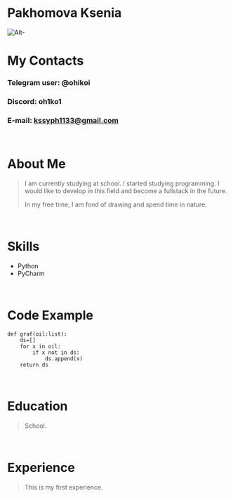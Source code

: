 # Pakhomova Ksenia 

![Alt-](https://github.com/ohikoi/rsschool-cv/assets/173685995/faac30f3-f08e-4555-ad9b-5553b1df879d)
<br>

# My Contacts  
### Telegram user: @ohikoi
### Discord: oh1ko1
### E-mail: kssyph1133@gmail.com
<br>

# About Me
> I am currently studying at school. I started studying programming. I would like to develop in this field and become a fullstack in the future.
>
>In my free time, I am fond of drawing and spend time in nature.
<br>

# Skills
* Python
* PyCharm
<br>

# Code Example
```
def graf(oil:list):
    ds=[]
    for x in oil:
        if x not in ds:
            ds.append(x)
    return ds

```
<br>

# Education
> School.
<br>

# Experience
> This is my first experience.
<br>
